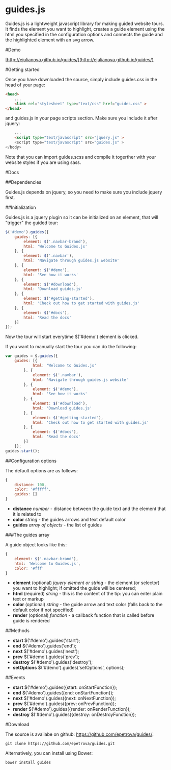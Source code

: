 guides.js
======
Guides.js is a lightweight javascript library for making guided website tours. It finds the element you want to highlight, creates a guide element using the html you specified in the configuration options and connects the guide and the highlighted element with an svg arrow.

#Demo

[http://ejulianova.github.io/guides/](http://ejulianova.github.io/guides/)

#Getting started

Once you have downloaded the source, simply include guides.css in the head of your page:

```html
<head>
	...
	<link rel="stylesheet" type="text/css" href="guides.css" >
</head>
```

and guides.js in your page scripts section. Make sure you include it after jquery:

```html
	...
	<script type="text/javascript" src="jquery.js" >
	<script type="text/javascript" src="guides.js" >
</body>
```

Note that you can import guides.scss and compile it togerther with your website styles if you are using sass.

#Docs

##Dependencies

Guides.js depends on jquery, so you need to make sure you include jquery first.

##Initialization

Guides.js is a jquery plugin so it can be initialized on an element, that will "trigger" the guided tour:

```javascript
$('#demo').guides({
	guides: [{
		element: $('.navbar-brand'),
		html: 'Welcome to Guides.js'
	}, {
		element: $('.navbar'),
		html: 'Navigate through guides.js website'
	}, {
		element: $('#demo'),
		html: 'See how it works'
	}, {
		element: $('#download'),
		html: 'Download guides.js'
	}, {
		element: $('#getting-started'),
		html: 'Check out how to get started with guides.js'
	}, {
		element: $('#docs'),
		html: 'Read the docs'
	}]
});
```
Now the tour will start everytime $('#demo') element is clicked.

If you want to manually start the tour you can do the following:

```javascript
var guides = $.guides({
	guides: [{
			html: 'Welcome to Guides.js'
		}, {
			element: $('.navbar'),
			html: 'Navigate through guides.js website'
		}, {
			element: $('#demo'),
			html: 'See how it works'
		}, {
			element: $('#download'),
			html: 'Download guides.js'
		}, {
			element: $('#getting-started'),
			html: 'Check out how to get started with guides.js'
		}, {
			element: $('#docs'),
			html: 'Read the docs'
		}]
	});
guides.start();
````

##Configuration options

The default options are as follows:

```javascript
{
	distance: 100,
	color: '#fffff',
	guides: []
}
```

* __distance__ _number_ - distance between the guide text and the element that it is related to
* __color__ _string_ - the guides arrows and text default color
* __guides__ _array of objects_ - the list of guides

###The guides array

A guide object looks like this:

```javascript
{
	element: $('.navbar-brand'),
	html: 'Welcome to Guides.js',
	color: '#fff'
}
```

* __element__ (optional) _jquery element or string_ -  the element (or selector) you want to highlight; if omitted the guide will be centered;
* __html__ (required) _string_ - this is the content of the tip: you can enter plain text or markup
* __color__ (optional) _string_ - the guide arrow and text color (falls back to the default color if not specified)
* __render__ (optional) _function_ - a callback function that is called before guide is rendered

##Methods

* __start__ $('#demo').guides('start');
* __end__ $('#demo').guides('end');
* __next__ $('#demo').guides('next');
* __prev__ $('#demo').guides('prev');
* __destroy__ $('#demo').guides('destroy');
* __setOptions__ $('#demo').guides('setOptions', options);

##Events

* __start__ $('#demo').guides({start: onStartFunction});
* __end__ $('#demo').guides({end: onStartFunction});
* __next__ $('#demo').guides({next: onNextFunction});
* __prev__ $('#demo').guides({prev: onPrevFunction});
* __render__ $('#demo').guides({render: onRenderFunction});
* __destroy__ $('#demo').guides({destroy: onDestroyFunction});

#Download

The source is availabe on github: https://github.com/epetrova/guides/:

```
git clone https://github.com/epetrova/guides.git
```

Alternatively, you can install using Bower:

```
bower install guides
```